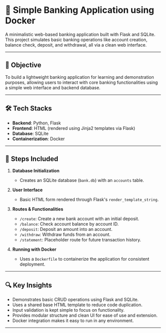 # 🏦 Simple Banking Application using Docker

A minimalistic web-based banking application built with Flask and SQLite. This project simulates basic banking operations like account creation, balance check, deposit, and withdrawal, all via a clean web interface.

---
## 📌 Objective

To build a lightweight banking application for learning and demonstration purposes, allowing users to interact with core banking functionalities using a simple web interface and backend database.

---

## 🛠️ Tech Stacks

- **Backend**: Python, Flask
- **Frontend**: HTML (rendered using Jinja2 templates via Flask)
- **Database**: SQLite
- **Containerization**: Docker

---
## 🚀 Steps Included

1. **Database Initialization**
   - Creates an SQLite database (`bank.db`) with an `accounts` table.

2. **User Interface**
   - Basic HTML form rendered through Flask's `render_template_string`.

3. **Routes & Functionalities**
   - `/create`: Create a new bank account with an initial deposit.
   - `/balance`: Check account balance by account ID.
   - `/deposit`: Deposit an amount into an account.
   - `/withdraw`: Withdraw funds from an account.
   - `/statement`: Placeholder route for future transaction history.
4. **Running with Docker**
   - Uses a `Dockerfile` to containerize the application for consistent deployment.

---

## 🔍 Key Insights

- Demonstrates basic CRUD operations using Flask and SQLite.
- Uses a shared base HTML template to reduce code duplication.
- Input validation is kept simple to focus on functionality.
- Provides modular structure and clean UI for ease of use and extension.
- Docker integration makes it easy to run in any environment.

---









